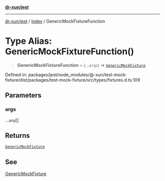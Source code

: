 [**@-xun/jest**](../../README.md)

***

[@-xun/jest](../../README.md) / [index](../README.md) / GenericMockFixtureFunction

# Type Alias: GenericMockFixtureFunction()

> **GenericMockFixtureFunction** = (...`args`) => [`GenericMockFixture`](GenericMockFixture.md)

Defined in: packages/jest/node\_modules/@-xun/test-mock-fixture/dist/packages/test-mock-fixture/src/types/fixtures.d.ts:109

## Parameters

### args

...`any`[]

## Returns

[`GenericMockFixture`](GenericMockFixture.md)

## See

[GenericMockFixture](GenericMockFixture.md)
